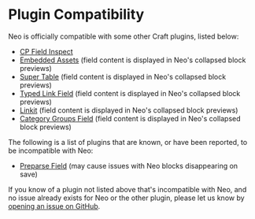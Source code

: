 # Plugin Compatibility

Neo is officially compatible with some other Craft plugins, listed below:

- [CP Field Inspect](https://github.com/mmikkel/CpFieldInspect-Craft)
- [Embedded Assets](https://github.com/spicywebau/craft-embedded-assets) (field content is displayed in Neo's collapsed block previews)
- [Super Table](https://github.com/verbb/super-table) (field content is displayed in Neo's collapsed block previews)
- [Typed Link Field](https://github.com/sebastian-lenz/craft-linkfield) (field content is displayed in Neo's collapsed block previews)
- [Linkit](https://github.com/fruitstudios/craft-linkit) (field content is displayed in Neo's collapsed block previews)
- [Category Groups Field](https://github.com/ttempleton/craft-category-groups-field) (field content is displayed in Neo's collapsed block previews)

The following is a list of plugins that are known, or have been reported, to be incompatible with Neo:

- [Preparse Field](https://github.com/aelvan/Preparse-Field-Craft) (may cause issues with Neo blocks disappearing on save)

If you know of a plugin not listed above that's incompatible with Neo, and no issue already exists for Neo or the other plugin, please let us know by [opening an issue on GitHub](https://github.com/spicywebau/craft-neo/issues/new).
